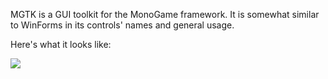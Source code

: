 MGTK is a GUI toolkit for the MonoGame framework. 
It is somewhat similar to WinForms in its controls' names and general usage.

Here's what it looks like:

<img src="http://i.imgur.com/G5HEkji.png">
